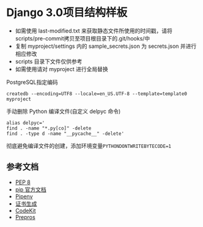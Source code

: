 # Django 3.0项目结构样板

* 如需使用 last-modified.txt 来获取静态文件所使用的时间戳，请将scripts/pre-commit拷贝至项目根目录下的.git/hooks/中
* 复制 myproject/settings 内的 sample_secrets.json 为 secrets.json 并进行相应修改
* scripts 目录下文件仅供参考
* 如需使用请对 myproject 进行全局替换


PostgreSQL指定编码

```
createdb --encoding=UTF8 --locale=en_US.UTF-8 --template=template0 myproject
```

手动删除 Python 编译文件(自定义 delpyc 命令)

```
alias delpyc='
find . -name "*.py[co]" -delete
find . -type d -name "__pycache__" -delete'
```

彻底避免编译文件的创建，添加环境变量`PYTHONDONTWRITEBYTECODE=1`


## 参考文档
* [PEP 8](https://www.python.org/dev/peps/pep-0008/)
* [pip 官方文档](https://pip.pypa.io/en/stable/user_guide/)
* [Pipenv](https://github.com/pypa/pipenv)
* [证书生成](https://choosealicense.com/)
* [CodeKit](https://codekitapp.com/)
* [Prepros](https://prepros.io/)